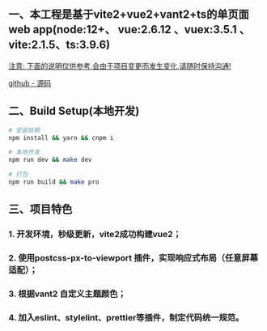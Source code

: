 ## 一、本工程是基于vite2+vue2+vant2+ts的单页面web app(node:12+、 vue:2.6.12 、vuex:3.5.1 、 vite:2.1.5、ts:3.9.6)

[ 注意: 下面的说明仅供参考,会由于项目变更而发生变化,请随时保持沟通! ]()

[github - 源码](https://github.com/liugangtaotie/vite2-vue2-ts.git)

## 二、Build Setup(本地开发)

``` bash
# 安装依赖
npm install && yarn && cnpm i

# 本地开发
npm run dev && make dev

# 打包
npm run build && make pro

```

## 三、项目特色
### 1. 开发环境，秒级更新，vite2成功构建vue2；
### 2. 使用postcss-px-to-viewport 插件，实现响应式布局（任意屏幕适配）；
### 3. 根据vant2 自定义主题颜色；
### 4. 加入eslint、stylelint、prettier等插件，制定代码统一规范。

